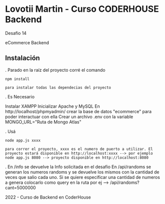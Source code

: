 # Lovotii Martin - Curso CODERHOUSE Backend

Desafio 14

eCommerce Backend

## Instalación

. Parado en la raíz del proyecto corré el comando

```
npm install
```

    para instalar todas las dependecias del proyecto

. Es Necesario

Instalar XAMPP
Inicializar Apache y MySQL
En http://localhost/phpmyadmin/ crear la base de datos "ecommerce" para poder interactuar con ella
Crear un archivo .env con la variable MONGO_URL="Ruta de Mongo Atlas"

. Usá

```
node app.js xxxx
```

    para correr el proyecto, xxxx es el numero de puerto a utilizar. El proyecto estará disponible en http://localhost:xxxx --> por ejemplo node app.js 8080 --> proyecto disponible en http://localhost:8080

.
En /info se devuelve la Info solicitada en el desafio
En /api/randoms se generan los numeros randoms y se devuelve los mismos con la cantidad de veces que salio cada uno. Si se quiere especificar una cantidad de numeros a genera colocarlo como query en la ruta por ej --> /api/randoms?cant=5000000

2022 - Curso de Backend en CoderHouse
